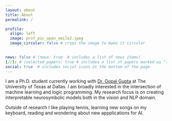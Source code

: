 ```yaml
---
layout: about
title: About
permalink: /

profile:
  align: left
  image: prof_pic_open_smile2.jpeg
  image_circular: false # crops the image to make it circular
  

news: false # (news: true  # includes a list of news items)
[//]: # (selected_papers: true # includes a list of papers marked as "selected={true}")
social: true  # includes social icons at the bottom of the page
---
```

I am a Ph.D. student currently working with [Dr. Gopal Gupta](https://personal.utdallas.edu/~gupta/) at The University of Texas at Dallas. I am broadly interested in the intersection of machine learning and logic programming. My research focus is on creating interpretable neurosymbolic models both in the vision and NLP domain.

Outside of research I like playing tennis, learning new songs on my keyboard, reading and wondering about new appplications for AI. 

